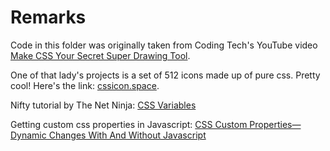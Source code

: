 # Remarks
Code in this folder was originally taken from Coding Tech's YouTube video [Make CSS Your Secret Super Drawing Tool](https://www.youtube.com/watch?v=mNKz3devFAw).

One of that lady's projects is a set of 512 icons made up of pure css. Pretty cool! Here's the link: [cssicon.space](http://cssicon.space/#/).

Nifty tutorial by The Net Ninja: [CSS Variables](https://www.youtube.com/watch?v=8Yum7EQgadM&index=1&list=PL4cUxeGkcC9ii5PB2UMyYH7QFZWfGnVgZ)

Getting custom css properties in Javascript: [CSS Custom Properties—Dynamic Changes With And Without Javascript](https://vanseodesign.com/css/custom-properties-and-javascript/)